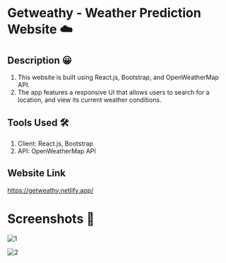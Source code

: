 ﻿# Getweathy - Weather Prediction Website ☁️
## Description 😀

1. This website is built using React.js, Bootstrap, and OpenWeatherMap API.
2. The app features a responsive UI that allows users to search for a location, and view its current weather conditions.

## Tools Used 🛠

1. Client: React.js, Bootstrap
3. API: OpenWeatherMap API

## Website Link 

https://getweathy.netlify.app/


# Screenshots 👀

![1](https://github.com/Laxmikantathare/Getweathy/assets/113975228/d9cc1a40-57e3-41ab-a4ec-df6148f0ba5e)

![2](https://github.com/Laxmikantathare/Getweathy/assets/113975228/4a497dee-0428-4843-94b4-3df2691d8c88)

